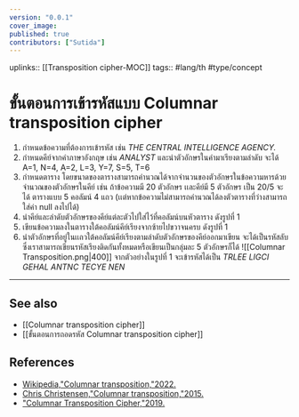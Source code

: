 ```yaml
---
version: "0.0.1"
cover_image:
published: true
contributors: ["Sutida"]
---
```

uplinks:: [[Transposition cipher-MOC]]
tags:: #lang/th #type/concept

# ขั้นตอนการเข้ารหัสแบบ Columnar transposition cipher
1. กำหนดข้อความที่ต้องการเข้ารหัส เช่น *THE CENTRAL INTELLIGENCE AGENCY.*
2. กำหนดคีย์จากคำภาษาอังกฤษ เช่น *ANALYST* และนำตัวอักษรในคำมาเรียงตามลำดับ จะได้  A=1, N=4, A=2, L=3, Y=7, S=5, T=6 
3. กำหนดตาราง โดยขนาดของตารางสามารถคำนวณได้จากจำนวนของตัวอักษรในข้อความหารด้วยจำนวณของตัวอักษรในคีย์ เช่น ถ้าข้อความมี 20 ตัวอักษร เเละคีย์มี 5 ตัวอักษร เป็น 20/5 จะได้ ตารางแบบ 5 คอลัมน์ 4 แถว (เเต่หากข้อความไม่สามารถคำนวณได้ลงตัวตารางที่ว่างสามารถใส่ค่า null ลงไปได้)
4. นำคีย์และลำดับตัวอักษรของคีย์แต่ละตัวไปใส่ไว้ที่คอลัมน์บนหัวตาราง ดังรูปที่ 1
5. เขียนข้อความลงในตารางใต้คอลัมน์คีย์เรียงจากซ้ายไปขวาจนครบ ดังรูปที่ 1
6. นำตัวอักษรที่อยู่ในเเถวใต้คอลัมน์คีย์เรียงตามลำดับตัวอักษรของคีย์ออกมาเขียน จะได้เป็นรหัสลับ ซึ่งเราสามารถเขียนรหัสเรียงติดกันทั้งหมดหรือเขียนเป็นกลุ่มละ 5 ตัวอักษรก็ได้
![[Columnar Transposition.png|400]]
จากตัวอย่างในรูปที่ 1 จะเข้ารหัสได้เป็น *TRLEE LIGCI GEHAL ANTNC TECYE NEN*

---
## See also
- [[Columnar transposition cipher]]
- [[ขั้นตอนการถอดรหัส Columnar transposition cipher]]
## References
- [Wikipedia,"Columnar transposition,"2022.](https://en.wikipedia.org/wiki/Transposition_cipher#Columnar_transposition)
- [Chris Christensen,"Columnar transposition,"2015.](https://www.nku.edu/~christensen/1402%20Columnar%20transposition.pdf)
- ["Columnar Transposition Cipher,"2019.](https://www.geeksforgeeks.org/columnar-transposition-cipher/)
